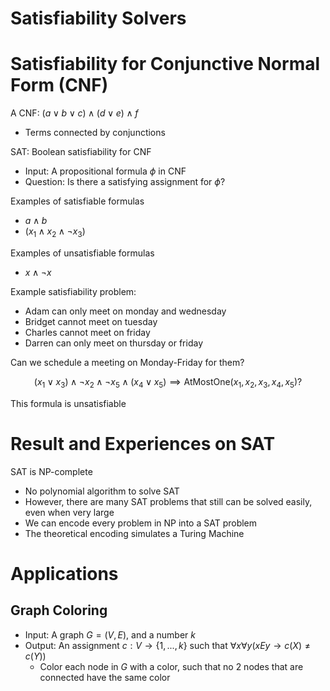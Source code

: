 # Satisfiability Solvers

# Satisfiability for Conjunctive Normal Form (CNF)

A CNF: $(a \lor b \lor c) \land (d \lor e) \land f$

-   Terms connected by conjunctions

SAT: Boolean satisfiability for CNF

-   Input: A propositional formula $\phi$ in CNF
-   Question: Is there a satisfying assignment for $\phi$?

Examples of satisfiable formulas

-   $a \land b$
-   $(x_1 \land x_2 \land \neg x_3)$

Examples of unsatisfiable formulas

-   $x \land \neg x$

Example satisfiability problem:

-   Adam can only meet on monday and wednesday
-   Bridget cannot meet on tuesday
-   Charles cannot meet on friday
-   Darren can only meet on thursday or friday

Can we schedule a meeting on Monday-Friday for them?

$$
(x_1 \lor x_3) \land \neg x_2 \land \neg x_5 \land (x_4 \lor x_5) \implies \text{AtMostOne}(x_1, x_2, x_3, x_4, x_5)?
$$

This formula is unsatisfiable

# Result and Experiences on SAT

SAT is NP-complete

-   No polynomial algorithm to solve SAT
-   However, there are many SAT problems that still can be solved easily, even when very large
-   We can encode every problem in NP into a SAT problem
-   The theoretical encoding simulates a Turing Machine

# Applications

## Graph Coloring

-   Input: A graph $G = (V, E)$, and a number $k$
-   Output: An assignment $c: V \to \{1, ..., k\}$ such that $\forall x \forall y (x E y \to c(X) \neq c(Y))$
    -   Color each node in $G$ with a color, such that no 2 nodes that are connected have the same color
